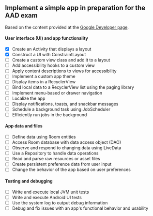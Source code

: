 ## Implement a simple app in preparation for the AAD exam

Based on the content provided at the [Google Developer page](https://developers.google.com/training/certification/associate-android-developer/#exam-content).

#### User interface (UI) and app functionality
- [x] Create an Activity that displays a layout
- [x] Construct a UI with ConstraintLayout
- [ ] Create a custom view class and add it to a layout
- [ ] Add accessibility hooks to a custom view
- [ ] Apply content descriptions to views for accessibility
- [ ] Implement a custom app theme
- [ ] Display items in a RecyclerView
- [ ] Bind local data to a RecyclerView list using the paging library
- [ ] Implement menu-based or drawer navigation
- [ ] Localize the app
- [ ] Display notifications, toasts, and snackbar messages
- [ ] Schedule a background task using JobScheduler
- [ ] Efficiently run jobs in the background

#### App data and files
- [ ] Define data using Room entities
- [ ] Access Room database with data access object (DAO)
- [ ] Observe and respond to changing data using LiveData
- [ ] Use a Repository to handle data operations
- [ ] Read and parse raw resources or asset files
- [ ] Create persistent preference data from user input
- [ ] Change the behavior of the app based on user preferences

#### Testing and debugging
- [ ] Write and execute local JVM unit tests
- [ ] Write and execute Android UI tests
- [ ] Use the system log to output debug information
- [ ] Debug and fix issues with an app's functional behavior and usability